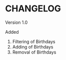 # CHANGELOG

Version 1.0

Added

1. Filtering of Birthdays
2. Adding of Birthdays
3. Removal of Birthdays
